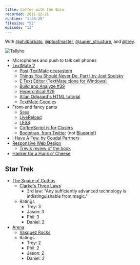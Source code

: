 ```yaml
---
title: Coffee with the Gorn
recorded: 2011-12-21
runtime: "1:48:25"
filesize: "52"
episode: "13"
---
```


With
[@philbarbato](https://twitter.com/philbarbato),
[@ploafmaster](https://twitter.com/ploafmaster),
[@super_structure](https://twitter.com/super_structure),
and [@trey](https://twitter.com/trey).

![Tallyho](https://f005.backblazeb2.com/file/piepworks-cdn/jawgrind/Jawgrind-Episode-13.jpg)

- Microphones and push to talk cell phones
- [TextMate 2](http://blog.macromates.com/2011/textmate-2-0-alpha/)
  - [Post](http://chocolatapp.com/)-[TextMate](http://www.vicoapp.com/) [ecosystem](http://www.sublimetext.com/)
  - [Things You Should Never Do, Part I by Joel Spolsky](http://www.joelonsoftware.com/articles/fog0000000069.html)
  - [E Text Editor (TextMate clone for Windows)](http://www.e-texteditor.com/)
  - [Build and Analyze #39](http://5by5.tv/buildanalyze/39)
  - [Hypercritical #29](http://5by5.tv/hypercritical/29)
  - [Allan Odgaard's HTML tutorial](http://screencasts.textmate.org/insert_html_tags.mov)
  - [TextMate Goodies](http://trey.cc/r/textmate)
- Front-end fancy pants
  - [Sass](http://sass-lang.com/)
  - [LiveReload](http://livereload.com/)
  - [LESS](http://lesscss.org/)
  - [CoffeeScript is for Closers](http://vimeo.com/33246634)
  - [Bootstrap, from Twitter](http://twitter.github.com/bootstrap/) (not [Blueprint](http://blueprintcss.org/))
- [I Have A Few, by Coudal Partners](http://coudal.com/regrets.php)
- [Responsive Web Design](http://www.abookapart.com/products/responsive-web-design)
  - [Trey's review of the book](http://trey.cc/post/9844209995/responsive-web-design)
- [Hanker for a Hunk o' Cheese](http://www.youtube.com/watch?v=U3jgo5ea_zc)

## Star Trek

- [The Squire of Gothos](http://en.wikipedia.org/wiki/The_Squire_of_Gothos)
  - [Clarke's Three Laws](http://en.wikipedia.org/wiki/Clarke's_three_laws)
    - 3rd law: "Any sufficiently advanced technology is indistinguishable from magic."
  - Ratings
    - Trey: 3
    - Jason: 3
    - Phil: 3
    - Daniel: 2
- <a href="http://en.wikipedia.org/wiki/Arena_(Star_Trek:_The_Original_Series)">Arena</a>
  - [Vasquez Rocks](http://en.wikipedia.org/wiki/Vasquez_Rocks)
  - Ratings
    - Trey: 2
    - Phil: 2
    - Jason: 2
    - Daniel: 2
